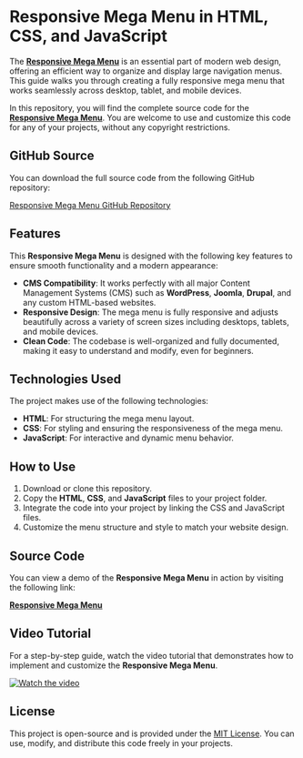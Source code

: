 # Responsive Mega Menu in HTML, CSS, and JavaScript

The **<a href="https://jvcodes.com/responsive-mega-menu-in-html-css-and-javascript/" >Responsive Mega Menu</a>** is an essential part of modern web design, offering an efficient way to organize and display large navigation menus. This guide walks you through creating a fully responsive mega menu that works seamlessly across desktop, tablet, and mobile devices.

In this repository, you will find the complete source code for the **<a href="https://jvcodes.com/responsive-mega-menu-in-html-css-and-javascript/" >Responsive Mega Menu</a>**. You are welcome to use and customize this code for any of your projects, without any copyright restrictions.

## GitHub Source
You can download the full source code from the following GitHub repository:

[Responsive Mega Menu GitHub Repository](#)

## Features

This **Responsive Mega Menu** is designed with the following key features to ensure smooth functionality and a modern appearance:

- **CMS Compatibility**: It works perfectly with all major Content Management Systems (CMS) such as **WordPress**, **Joomla**, **Drupal**, and any custom HTML-based websites.
- **Responsive Design**: The mega menu is fully responsive and adjusts beautifully across a variety of screen sizes including desktops, tablets, and mobile devices.
- **Clean Code**: The codebase is well-organized and fully documented, making it easy to understand and modify, even for beginners.

## Technologies Used

The project makes use of the following technologies:

- **HTML**: For structuring the mega menu layout.
- **CSS**: For styling and ensuring the responsiveness of the mega menu.
- **JavaScript**: For interactive and dynamic menu behavior.

## How to Use

1. Download or clone this repository.
2. Copy the **HTML**, **CSS**, and **JavaScript** files to your project folder.
3. Integrate the code into your project by linking the CSS and JavaScript files.
4. Customize the menu structure and style to match your website design.

## Source Code

You can view a demo of the **Responsive Mega Menu** in action by visiting the following link:

**<a href="https://jvcodes.com/responsive-mega-menu-in-html-css-and-javascript/" >Responsive Mega Menu</a>**

## Video Tutorial

For a step-by-step guide, watch the video tutorial that demonstrates how to implement and customize the **Responsive Mega Menu**.

[![Watch the video](https://img.youtube.com/vi/0YqqSudB22E/0.jpg)](https://www.youtube.com/watch?v=0YqqSudB22E)

## License

This project is open-source and is provided under the [MIT License](LICENSE). You can use, modify, and distribute this code freely in your projects.

